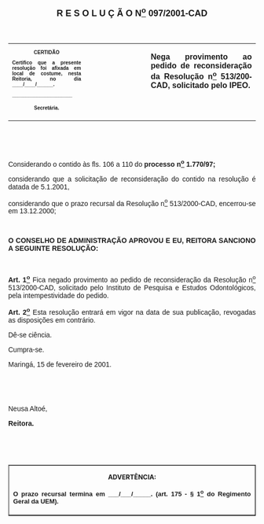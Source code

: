 <BODY>

<B><FONT FACE="Arial" SIZE=4><P ALIGN="CENTER"><A NAME="_Toc445798786"></P>
<P ALIGN="CENTER">R E S O L U &Ccedil; &Atilde; O  N<U><SUP>o</U></SUP>  097/2001-CAD</P>
</B></FONT><FONT FACE="Arial"><P ALIGN="JUSTIFY"></P>
<P ALIGN="JUSTIFY">&nbsp;</P></FONT>
<TABLE CELLSPACING=0 BORDER=0 CELLPADDING=7 WIDTH=604>
<TR><TD WIDTH="31%" VALIGN="TOP">
<B><FONT FACE="Arial" SIZE=1><P ALIGN="CENTER">CERTID&Atilde;O</P>
<P ALIGN="JUSTIFY">   Certifico que a presente resolu&ccedil;&atilde;o foi afixada em local de costume, nesta Reitoria, no dia ____/____/______.</P>
<P ALIGN="JUSTIFY"></P>
<P ALIGN="JUSTIFY">______________________</P>
<P ALIGN="CENTER">Secret&aacute;ria.</B></FONT></TD>
<TD WIDTH="25%" VALIGN="TOP">&nbsp;</TD>
<TD WIDTH="44%" VALIGN="TOP">
<B><FONT FACE="Arial"><P ALIGN="JUSTIFY">Nega provimento ao pedido de reconsidera&ccedil;&atilde;o da Resolu&ccedil;&atilde;o n<U><SUP>o</U></SUP> 513/200-CAD, solicitado pelo IPEO.</B></FONT></TD>
</TR>
</TABLE>

<FONT FACE="Arial"><P ALIGN="JUSTIFY"></P>
<P ALIGN="JUSTIFY">&nbsp;</P>
<P ALIGN="JUSTIFY">&nbsp;</P>
<P ALIGN="JUSTIFY">Considerando o contido &agrave;s fls. 106 a 110 do <B>processo n<U><SUP>o</U></SUP> 1.770/97;</P>
</B><P ALIGN="JUSTIFY">considerando que a solicita&ccedil;&atilde;o de reconsidera&ccedil;&atilde;o do contido na resolu&ccedil;&atilde;o &eacute; datada de 5.1.2001,</P>
<P ALIGN="JUSTIFY">considerando que o prazo recursal da Resolu&ccedil;&atilde;o n<U><SUP>o</U></SUP> 513/2000-CAD, encerrou-se em 13.12.2000;</P>
<P ALIGN="JUSTIFY"></P>
<P ALIGN="JUSTIFY">&nbsp;</P>
<B><P ALIGN="JUSTIFY">O CONSELHO DE ADMINISTRA&Ccedil;&Atilde;O APROVOU E EU, REITORA SANCIONO A SEGUINTE RESOLU&Ccedil;&Atilde;O:</P>
</B><P ALIGN="JUSTIFY"></P>
<P ALIGN="JUSTIFY">&nbsp;</P>
<B><P ALIGN="JUSTIFY">Art. 1<U><SUP>o</B></U></SUP> Fica negado provimento ao pedido de reconsidera&ccedil;&atilde;o da Resolu&ccedil;&atilde;o n<U><SUP>o</U></SUP> 513/2000-CAD, solicitado pelo Instituto de Pesquisa e Estudos Odontol&oacute;gicos, pela intempestividade do pedido.</P>
<B><P ALIGN="JUSTIFY">Art. 2<U><SUP>o</B></U></SUP> Esta resolu&ccedil;&atilde;o entrar&aacute; em vigor na data de sua publica&ccedil;&atilde;o, revogadas as disposi&ccedil;&otilde;es em contr&aacute;rio.</P>
<P ALIGN="JUSTIFY">D&ecirc;-se ci&ecirc;ncia.</P>
<P ALIGN="JUSTIFY">&#9;Cumpra-se.</P>
<P ALIGN="JUSTIFY"></P>
<P ALIGN="JUSTIFY">Maring&aacute;, 15 de fevereiro de 2001.</P>
<P ALIGN="JUSTIFY"></P>
<P ALIGN="JUSTIFY">&nbsp;</P>
<P ALIGN="JUSTIFY">&nbsp;</P>
<P>Neusa Alto&eacute;,</P>
<B><P>Reitora.</P>
</B>
<P>&nbsp;</P>
<P>&nbsp;</P></FONT>
<TABLE BORDER CELLSPACING=1 CELLPADDING=4 WIDTH=207>
<TR><TD VALIGN="TOP">
<B><FONT SIZE=2><P ALIGN="CENTER">ADVERT&Ecirc;NCIA:</P>
</FONT><FONT FACE="Arial" SIZE=2><P ALIGN="JUSTIFY">O prazo recursal termina em ___/___/_____. (art. 175 - § 1<U><SUP>o</U></SUP> do Regimento Geral da UEM).</B></FONT></TD>
</TR>
</TABLE>

<FONT SIZE=2><P></A></P></FONT></BODY>
